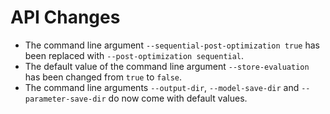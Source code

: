 # API Changes

- The command line argument `--sequential-post-optimization true` has been replaced with `--post-optimization sequential`.
- The default value of the command line argument `--store-evaluation` has been changed from `true` to `false`.
- The command line arguments `--output-dir`, `--model-save-dir` and `--parameter-save-dir` do now come with default values.
